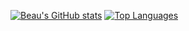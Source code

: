 [![Beau's GitHub stats](https://github-readme-stats.vercel.app/api?username=bcb&show_icons=true&theme=radical)](https://github.com/bcb/github-readme-stats)
[![Top Languages](https://github-readme-stats.vercel.app/api/top-langs/?username=bcb&show_icons=true&theme=merko)](https://github.com/bcb/github-readme-stats)
